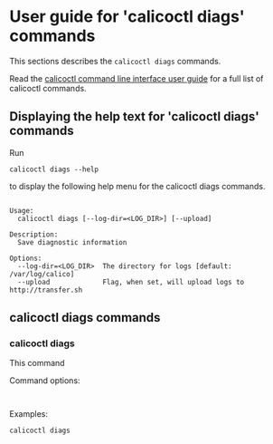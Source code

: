 
# User guide for 'calicoctl diags' commands

This sections describes the `calicoctl diags` commands.

Read the [calicoctl command line interface user guide](../calicoctl.md) for a full list of calicoctl commands.

## Displaying the help text for 'calicoctl diags' commands

Run

    calicoctl diags --help

to display the following help menu for the calicoctl diags commands.

```

Usage:
  calicoctl diags [--log-dir=<LOG_DIR>] [--upload]

Description:
  Save diagnostic information

Options:
  --log-dir=<LOG_DIR>  The directory for logs [default: /var/log/calico]
  --upload             Flag, when set, will upload logs to http://transfer.sh

```

## calicoctl diags commands


### calicoctl diags 
This command


Command options:

```
    
```

Examples:

```
calicoctl diags 
```
